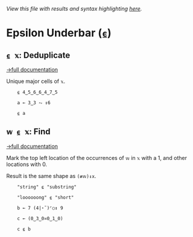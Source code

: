 *View this file with results and syntax highlighting [here](https://mlochbaum.github.io/BQN/help/deduplicate_find.html).*

# Epsilon Underbar (`⍷`)

## `⍷ 𝕩`: Deduplicate
[→full documentation](../doc/selfcmp.md#deduplicate)

Unique major cells of `𝕩`.

        ⍷ 4‿5‿6‿6‿4‿7‿5

        a ← 3‿3 ⥊ ↕6

        ⍷ a



## `𝕨 ⍷ 𝕩`: Find
[→full documentation](../doc/find.md)

Mark the top left location of the occurrences of `𝕨` in `𝕩` with a 1, and other locations with 0.

Result is the same shape as `(≢𝕨)↕x`.

        "string" ⍷ "substring"

        "loooooong" ⍷ "short"

        b ← 7 (4|⋆˜)⌜○↕ 9

        c ← (0‿3‿0≍0‿1‿0)

        c ⍷ b
